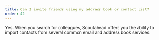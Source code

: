 ```yaml
---
title: Can I invite friends using my address book or contact list?
order: 42
---
```



Yes. When you search for colleagues, Scoutahead offers you the ability to import contacts from several common email and address book services.
